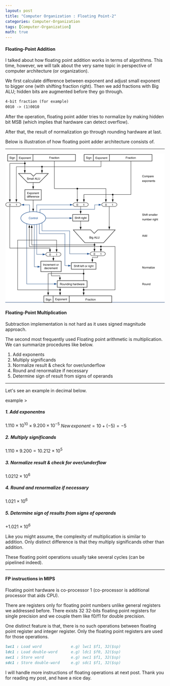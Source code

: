 ```yaml
---
layout: post
title: "Computer Organization : Floating Point-2"
categories: Computer-Organization
tags: [Computer-Organization]
math: true
---
```

#### Floating-Point Addition

I talked about how floating point addition works in terms of algorithms.
This time, however, we will talk about the very same topic in perspective of computer architecture (or organization).

We first calculate difference between exponent and adjust small exponent to bigger one (with shifting fraction right).
Then we add fractions with Big ALU; hidden bits are augmented before they go through.

```markdown
4-bit fraction (for example)
0010 -> (1)0010
```

After the operation, floating point adder tries to normalize by making hidden bit MSB
(which implies that hardware can detect overflow).

After that, the result of normalization go through rounding hardware at last.

Below is illustration of how floating point adder architecture consists of.

---

![FP Adder Hardware](/assets/images/fp_adder.png)

#### Floating-Point Multiplication
Subtraction implementation is not hard as it uses signed magnitude approach.

The second most frequently used Floating point arithmetic is multiplication.
We can summarize procedures like below.

1. Add exponents
2. Multiply significands
3. Normalize result & check for over/underflow
4. Round and renormalize if necessary
5. Determine sign of result from signs of operands

---

Let's see an example in decimal below.

example >

##### 1. Add exponentns
$1.110 \times 10^{10} \times 9.200 \times 10^{-5}$
$New\,exponent=10+(-5)=-5$

##### 2. Multiply significands
$1.110 \times 9.200 = 10.212 \times 10^5$

##### 3. Normalize result & check for over/underflow
$1.0212 \times 10^6$

##### 4. Round and renormalize if necessary
$1.021 \times 10^6$

##### 5. Determine sign of results from signs of operands
$+1.021 \times 10^6$

Like you might assume, the complexity of multiplication is similar to addition.
Only distinct difference is that they multiply significands other than addition.

These floating point operations usually take several cycles (can be pipelined indeed).

---

#### FP instructions in MIPS
Floating point hardware is co-processor 1
(co-processor is additional processor that aids CPU).

There are registers only for floating point numbers unlike general registers we addressed before.
There exists 32 32-bits floating point registers for single precision and we couple them like f0/f1 for double precision.

One distinct feature is that, there is no such operations between floating point register and integer register.
Only the floating point registers are used for those operations.

```markdown
lwc1 : Load word             e.g) lwc1 $f1, 32($sp)
ldc1 : Load double-word      e.g) ldc1 $f0, 32($sp)
swc1 : Store word            e.g) swc1 $f1, 32($sp)
sdc1 : Store double-word     e.g) sdc1 $f1, 32($sp)
```

I will handle more instructions of floating operations at next post.
Thank you for reading my post, and have a nice day.
